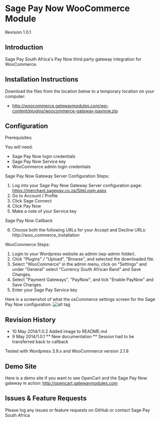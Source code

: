 Sage Pay Now WooCommerce Module
===============================

Revision 1.0.1

Introduction
------------

Sage Pay South Africa's Pay Now third party gateway integration for WooCommerce.

Installation Instructions
-------------------------

Download the files from the location below to a temporary location on your computer:
* http://woocommerce.gatewaymodules.com/wp-content/plugins/woocommerce-gateway-paynow.zip

Configuration
-------------

Prerequisites:

You will need:
* Sage Pay Now login credentials
* Sage Pay Now Service key
* WooCommerce admin login credentials

Sage Pay Now Gateway Server Configuration Steps:

1. Log into your Sage Pay Now Gateway Server configuration page:
	https://merchant.sagepay.co.za/SiteLogin.aspx
2. Go to Account / Profile
3. Click Sage Connect
4. Click Pay Now
5. Make a note of your Service key

Sage Pay Now Callback

6. Choose both the following URLs for your Accept and Decline URLs:
	http://woo_commerce_installation

WooCommerce Steps:

1. Login to your Wordpress website as admin (wp-admin folder).
2. Click "Plugins" / "Upload", "Browse", and selected the downloaded file.
3. Select "WooCommerce" in the admin menu, click on "Settings" and under "General" select "Currency South African Rand" and Save Changes.
4. Select "Payment Gateways", "PayNow", and tick "Enable PayNow" and Save Changes.
5. Enter your Sage Pay Service key

Here is a screenshot of what the osCommerce settings screen for the Sage Pay Now configuration:
![alt tag](http://woocommerce.gatewaymodules.com/woocommerce_screenshot1.png)

Revision History
----------------

* 10 May 2014/1.0.2 Added image to README.md
* 9 May 2014/1.0.1
** New documentation
** Session had to be transferred back to callback

Tested with Wordpress 3.9.x and WooCommerce version 2.1.8

Demo Site
---------
Here is a demo site if you want to see OpenCart and the Sage Pay Now gateway in action:
http://opencart.gatewaymodules.com

Issues & Feature Requests
-------------------------
Please log any issues or feature requests on GitHub or contact Sage Pay South Africa
